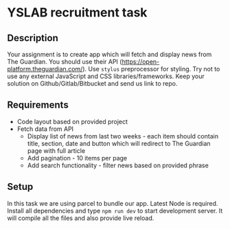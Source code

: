 # YSLAB recruitment task

## Description

Your assignment is to create app which will fetch and display news from The Guardian. You should use their API (https://open-platform.theguardian.com/).
Use `stylus` preprocessor for styling. Try not to use any external JavaScript and CSS libraries/frameworks. Keep your solution on Github/Gitlab/Bitbucket and send us link to repo.

## Requirements

- Code layout based on provided project
- Fetch data from API
  - Display list of news from last two weeks - each item should contain title, section, date and button which will redirect to The Guardian page with full article
  - Add pagination - 10 items per page
  - Add search functionality - filter news based on provided phrase

## Setup

In this task we are using parcel to bundle our app.
Latest Node is required.
Install all dependencies and type `npm run dev` to start development server. It will compile all the files and also provide live reload.

